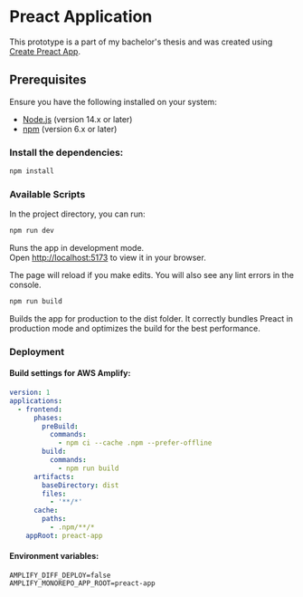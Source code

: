 # Preact Application

This prototype is a part of my bachelor's thesis and was created using [Create Preact App](https://preactjs.com/).

## Prerequisites

Ensure you have the following installed on your system:

- [Node.js](https://nodejs.org/en/) (version 14.x or later)
- [npm](https://www.npmjs.com/get-npm) (version 6.x or later)


### Install the dependencies:
```sh
npm install
```

### Available Scripts

In the project directory, you can run:

```sh
npm run dev
```

Runs the app in development mode.\
Open [http://localhost:5173](http://localhost:5173) to view it in your browser.

The page will reload if you make edits.
You will also see any lint errors in the console.

```sh
npm run build
```

Builds the app for production to the dist folder.
It correctly bundles Preact in production mode and optimizes the build for the best performance.


### Deployment
#### Build settings for AWS Amplify:
```yml
version: 1
applications:
  - frontend:
      phases:
        preBuild:
          commands:
            - npm ci --cache .npm --prefer-offline
        build:
          commands:
            - npm run build
      artifacts:
        baseDirectory: dist
        files:
          - '**/*'
      cache:
        paths:
          - .npm/**/*
    appRoot: preact-app
```
#### Environment variables:
```
AMPLIFY_DIFF_DEPLOY=false
AMPLIFY_MONOREPO_APP_ROOT=preact-app
```
